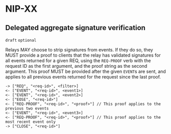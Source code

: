 NIP-XX
======

Delegated aggregate signature verification
------------------------------------------

`draft` `optional`

Relays MAY choose to strip signatures from events. If they do so, they MUST provide a proof to clients that the relay has validated signatures for all events returned for a given REQ, using the `REQ-PROOF` verb with the request ID as the first argument, and the proof string as the second argument. This proof MUST be provided after the given `EVENT`s are sent, and applies to all previous events returned for the request since the last proof.

```
-> ["REQ", "<req-id>", <filter>]
<- ["EVENT", "<req-id>", <event1>]
<- ["EVENT", "<req-id>", <event2>]
<- ["EOSE", "<req-id>"]
<- ["REQ-PROOF", "<req-id>", "<proof>"] // This proof applies to the previous two events
<- ["EVENT", "<req-id>", <event3>]
<- ["REQ-PROOF", "<req-id>", "<proof>"] // This proof applies to the most recent event only
-> ["CLOSE", "<req-id>"]
```
